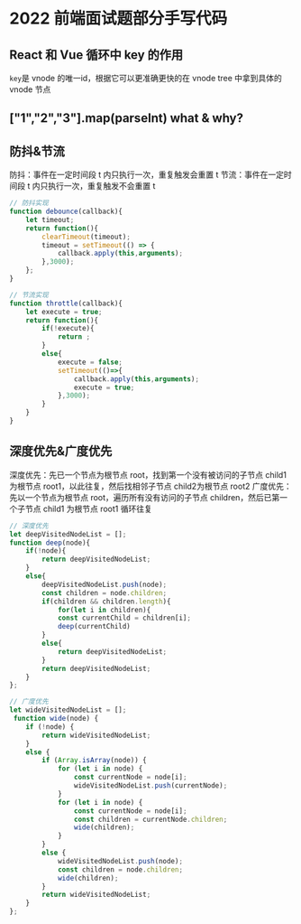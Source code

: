 <!--
 * @Author: TonyInBeijing
 * @Date: 2022-11-08 23:05:52
 * @LastEditors: TonyInBeijing
 * @LastEditTime: 2022-11-15 00:31:03
 * @FilePath: \notebook\面试题\js\2022前端面试题.md
 * @Description: 面试题部分手写实现
 * 
-->
# 2022 前端面试题部分手写代码

## React 和 Vue 循环中 key 的作用

`key`是 vnode 的唯一id，根据它可以更准确更快的在 vnode tree 中拿到具体的 vnode 节点

## ["1","2","3"].map(parseInt) what & why?

## 防抖&节流

防抖：事件在一定时间段 t 内只执行一次，重复触发会重置 t
节流：事件在一定时间段 t 内只执行一次，重复触发不会重置 t
```javascript
// 防抖实现
function debounce(callback){
    let timeout;
    return function(){
        clearTimeout(timeout);
        timeout = setTimeout(() => {
            callback.apply(this,arguments);
        },3000);
    };
}

// 节流实现
function throttle(callback){
    let execute = true;
    return function(){
        if(!execute){
            return ;
        }
        else{
            execute = false;
            setTimeout(()=>{
                callback.apply(this,arguments);
                execute = true;
            },3000);
        }
    }
}

```

## 深度优先&广度优先

深度优先：先已一个节点为根节点 root，找到第一个没有被访问的子节点 child1 为根节点 root1，以此往复，然后找相邻子节点 child2为根节点 root2
广度优先：先以一个节点为根节点 root，遍历所有没有访问的子节点 children，然后已第一个子节点 child1 为根节点 root1 循环往复

```javascript
// 深度优先
let deepVisitedNodeList = [];
function deep(node){
    if(!node){
        return deepVisitedNodeList;
    }
    else{
        deepVisitedNodeList.push(node);
        const children = node.children;
        if(children && children.length){
            for(let i in children){
            const currentChild = children[i];
            deep(currentChild)
        }
        else{
            return deepVisitedNodeList;
        }
        return deepVisitedNodeList;   
    }
};

// 广度优先
let wideVisitedNodeList = [];
 function wide(node) {
    if (!node) {
        return wideVisitedNodeList;
    }
    else {
        if (Array.isArray(node)) {
            for (let i in node) {
                const currentNode = node[i];
                wideVisitedNodeList.push(currentNode);
            }
            for (let i in node) {
                const currentNode = node[i];
                const children = currentNode.children;
                wide(children);
            }
        }
        else {
            wideVisitedNodeList.push(node);
            const children = node.children;
            wide(children);
        }
        return wideVisitedNodeList;
    }
};
```

